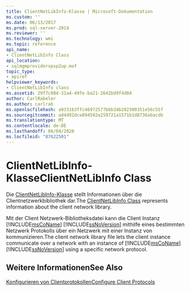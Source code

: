 ```yaml
---
title: ClientNetLibInfo-Klasse | Microsoft-Dokumentation
ms.custom: ''
ms.date: 06/13/2017
ms.prod: sql-server-2014
ms.reviewer: ''
ms.technology: wmi
ms.topic: reference
api_name:
- ClientNetLibInfo Class
api_location:
- sqlmgmproviderxpsp2up.mof
topic_type:
- apiref
helpviewer_keywords:
- ClientNetLibInfo class
ms.assetid: 29f7c88d-31a4-49fe-ba21-2642bd9f4d04
author: CarlRabeler
ms.author: carlrab
ms.openlocfilehash: a933163ffc46972577bbb34b282300351e56c55f
ms.sourcegitcommit: ad4d92dce894592a259721a1571b1d8736abacdb
ms.translationtype: MT
ms.contentlocale: de-DE
ms.lasthandoff: 08/04/2020
ms.locfileid: "87622501"
---
```

# <a name="clientnetlibinfo-class"></a><span data-ttu-id="0b8e2-102">ClientNetLibInfo-Klasse</span><span class="sxs-lookup"><span data-stu-id="0b8e2-102">ClientNetLibInfo Class</span></span>
  <span data-ttu-id="0b8e2-103">Die [ClientNetLibInfo-Klasse](clientnetlibinfo-class.md) stellt Informationen über die Clientnetzwerkbibliothek dar.</span><span class="sxs-lookup"><span data-stu-id="0b8e2-103">The [ClientNetLibInfo Class](clientnetlibinfo-class.md) represents information about the client network library.</span></span>  
  
 <span data-ttu-id="0b8e2-104">Mit der Client Netzwerk-Bibliotheksdatei kann die Client Instanz [!INCLUDE[msCoName](../../../includes/msconame-md.md)] [!INCLUDE[ssNoVersion](../../../includes/ssnoversion-md.md)] mithilfe eines bestimmten Netzwerk Protokolls über ein Netzwerk mit einer Instanz von kommunizieren.</span><span class="sxs-lookup"><span data-stu-id="0b8e2-104">The client network library file lets the client instance communicate over a network with an instance of [!INCLUDE[msCoName](../../../includes/msconame-md.md)] [!INCLUDE[ssNoVersion](../../../includes/ssnoversion-md.md)] using a specific network protocol.</span></span>  
  
## <a name="see-also"></a><span data-ttu-id="0b8e2-105">Weitere Informationen</span><span class="sxs-lookup"><span data-stu-id="0b8e2-105">See Also</span></span>  
 [<span data-ttu-id="0b8e2-106">Konfigurieren von Clientprotokollen</span><span class="sxs-lookup"><span data-stu-id="0b8e2-106">Configure Client Protocols</span></span>](https://technet.microsoft.com/library/ms181035.aspx)  
  
  
